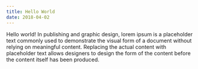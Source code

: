 ```yaml
---
title: Hello World
date: 2018-04-02
---
```


Hello world! In publishing and graphic design, lorem ipsum is a placeholder text commonly used to demonstrate the visual form of a document without relying on meaningful content. Replacing the actual content with placeholder text allows designers to design the form of the content before the content itself has been produced.